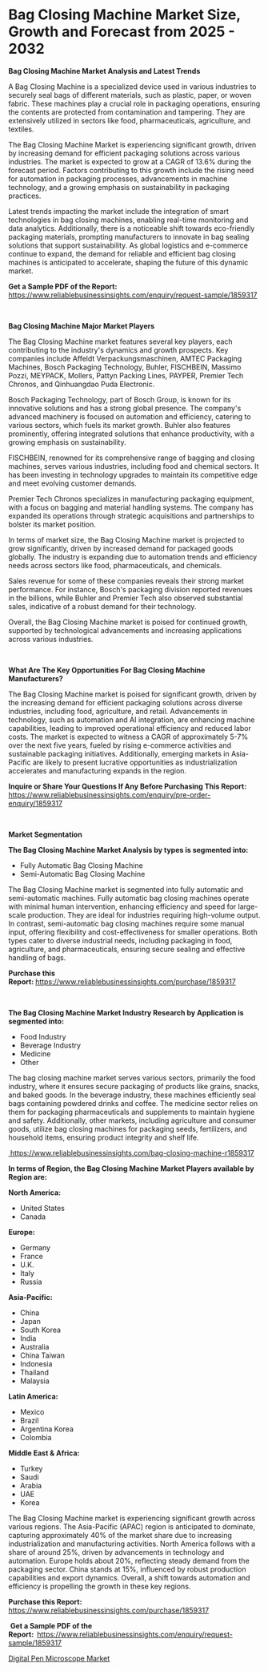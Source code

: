 <p><h1>Bag Closing Machine Market Size, Growth and Forecast from 2025 - 2032</h1></p><p><strong>Bag Closing Machine Market Analysis and Latest Trends</strong></p>
<p><p>A Bag Closing Machine is a specialized device used in various industries to securely seal bags of different materials, such as plastic, paper, or woven fabric. These machines play a crucial role in packaging operations, ensuring the contents are protected from contamination and tampering. They are extensively utilized in sectors like food, pharmaceuticals, agriculture, and textiles.</p><p>The Bag Closing Machine Market is experiencing significant growth, driven by increasing demand for efficient packaging solutions across various industries. The market is expected to grow at a CAGR of 13.6% during the forecast period. Factors contributing to this growth include the rising need for automation in packaging processes, advancements in machine technology, and a growing emphasis on sustainability in packaging practices.</p><p>Latest trends impacting the market include the integration of smart technologies in bag closing machines, enabling real-time monitoring and data analytics. Additionally, there is a noticeable shift towards eco-friendly packaging materials, prompting manufacturers to innovate in bag sealing solutions that support sustainability. As global logistics and e-commerce continue to expand, the demand for reliable and efficient bag closing machines is anticipated to accelerate, shaping the future of this dynamic market.</p></p>
<p><strong>Get a Sample PDF of the Report:&nbsp;</strong> <a href="https://www.reliablebusinessinsights.com/enquiry/request-sample/1859317?utm_campaign=2811&utm_medium=2&utm_source=Github&utm_content=ia&utm_term=08042025&utm_id=bag-closing-machine">https://www.reliablebusinessinsights.com/enquiry/request-sample/1859317</a></p>
<p>&nbsp;</p>
<p><strong>Bag Closing Machine Major Market Players</strong></p>
<p><p>The Bag Closing Machine market features several key players, each contributing to the industry's dynamics and growth prospects. Key companies include Affeldt Verpackungsmaschinen, AMTEC Packaging Machines, Bosch Packaging Technology, Buhler, FISCHBEIN, Massimo Pozzi, MEYPACK, Mollers, Pattyn Packing Lines, PAYPER, Premier Tech Chronos, and Qinhuangdao Puda Electronic.</p><p>Bosch Packaging Technology, part of Bosch Group, is known for its innovative solutions and has a strong global presence. The company's advanced machinery is focused on automation and efficiency, catering to various sectors, which fuels its market growth. Buhler also features prominently, offering integrated solutions that enhance productivity, with a growing emphasis on sustainability.</p><p>FISCHBEIN, renowned for its comprehensive range of bagging and closing machines, serves various industries, including food and chemical sectors. It has been investing in technology upgrades to maintain its competitive edge and meet evolving customer demands.</p><p>Premier Tech Chronos specializes in manufacturing packaging equipment, with a focus on bagging and material handling systems. The company has expanded its operations through strategic acquisitions and partnerships to bolster its market position.</p><p>In terms of market size, the Bag Closing Machine market is projected to grow significantly, driven by increased demand for packaged goods globally. The industry is expanding due to automation trends and efficiency needs across sectors like food, pharmaceuticals, and chemicals.</p><p>Sales revenue for some of these companies reveals their strong market performance. For instance, Bosch's packaging division reported revenues in the billions, while Buhler and Premier Tech also observed substantial sales, indicative of a robust demand for their technology.</p><p>Overall, the Bag Closing Machine market is poised for continued growth, supported by technological advancements and increasing applications across various industries.</p></p>
<p>&nbsp;</p>
<p><strong>What Are The Key Opportunities For Bag Closing Machine Manufacturers?</strong></p>
<p><p>The Bag Closing Machine market is poised for significant growth, driven by the increasing demand for efficient packaging solutions across diverse industries, including food, agriculture, and retail. Advancements in technology, such as automation and AI integration, are enhancing machine capabilities, leading to improved operational efficiency and reduced labor costs. The market is expected to witness a CAGR of approximately 5-7% over the next five years, fueled by rising e-commerce activities and sustainable packaging initiatives. Additionally, emerging markets in Asia-Pacific are likely to present lucrative opportunities as industrialization accelerates and manufacturing expands in the region.</p></p>
<p><strong>Inquire or Share Your Questions If Any Before Purchasing This Report:</strong> <a href="https://www.reliablebusinessinsights.com/enquiry/pre-order-enquiry/1859317?utm_campaign=2811&utm_medium=2&utm_source=Github&utm_content=ia&utm_term=08042025&utm_id=bag-closing-machine">https://www.reliablebusinessinsights.com/enquiry/pre-order-enquiry/1859317</a></p>
<p>&nbsp;</p>
<p><strong>Market Segmentation</strong></p>
<p><strong>The Bag Closing Machine Market Analysis by types is segmented into:</strong></p>
<p><ul><li>Fully Automatic Bag Closing Machine</li><li>Semi-Automatic Bag Closing Machine</li></ul></p>
<p><p>The Bag Closing Machine market is segmented into fully automatic and semi-automatic machines. Fully automatic bag closing machines operate with minimal human intervention, enhancing efficiency and speed for large-scale production. They are ideal for industries requiring high-volume output. In contrast, semi-automatic bag closing machines require some manual input, offering flexibility and cost-effectiveness for smaller operations. Both types cater to diverse industrial needs, including packaging in food, agriculture, and pharmaceuticals, ensuring secure sealing and effective handling of bags.</p></p>
<p><strong>Purchase this Report:&nbsp;</strong><a href="https://www.reliablebusinessinsights.com/purchase/1859317?utm_campaign=2811&utm_medium=2&utm_source=Github&utm_content=ia&utm_term=08042025&utm_id=bag-closing-machine">https://www.reliablebusinessinsights.com/purchase/1859317</a></p>
<p>&nbsp;</p>
<p><strong>The Bag Closing Machine Market Industry Research by Application is segmented into:</strong></p>
<p><ul><li>Food Industry</li><li>Beverage Industry</li><li>Medicine</li><li>Other</li></ul></p>
<p><p>The bag closing machine market serves various sectors, primarily the food industry, where it ensures secure packaging of products like grains, snacks, and baked goods. In the beverage industry, these machines efficiently seal bags containing powdered drinks and coffee. The medicine sector relies on them for packaging pharmaceuticals and supplements to maintain hygiene and safety. Additionally, other markets, including agriculture and consumer goods, utilize bag closing machines for packaging seeds, fertilizers, and household items, ensuring product integrity and shelf life.</p></p>
<p><a href="https://www.reliablebusinessinsights.com/bag-closing-machine-r1859317?utm_campaign=2811&utm_medium=2&utm_source=Github&utm_content=ia&utm_term=08042025&utm_id=bag-closing-machine">&nbsp;https://www.reliablebusinessinsights.com/bag-closing-machine-r1859317</a></p>
<p><strong>In terms of Region, the Bag Closing Machine Market Players available by Region are:</strong></p>
<p>
    <p> <strong> North America: </strong>
        <ul>
            <li>United States</li>
            <li>Canada</li>
        </ul>
        </p> 
    <p> <strong> Europe: </strong>
        <ul>
            <li>Germany</li>
            <li>France</li>
            <li>U.K.</li>
            <li>Italy</li>
            <li>Russia</li>
        </ul>
        </p> 
    <p> <strong> Asia-Pacific: </strong>
        <ul>
            <li>China</li>
            <li>Japan</li>
            <li>South Korea</li>
            <li>India</li>
            <li>Australia</li>
            <li>China Taiwan</li>
            <li>Indonesia</li>
            <li>Thailand</li>
            <li>Malaysia</li>
        </ul>
        </p> 
    <p> <strong> Latin America: </strong>
        <ul>
            <li>Mexico</li>
            <li>Brazil</li>
            <li>Argentina Korea</li>
            <li>Colombia</li>
        </ul>
        </p> 
    <p> <strong> Middle East & Africa: </strong>
        <ul>
            <li>Turkey</li>
            <li>Saudi</li>
            <li>Arabia</li>
            <li>UAE</li>
            <li>Korea</li>
        </ul>
    </p>
    </p>
<p><p>The Bag Closing Machine market is experiencing significant growth across various regions. The Asia-Pacific (APAC) region is anticipated to dominate, capturing approximately 40% of the market share due to increasing industrialization and manufacturing activities. North America follows with a share of around 25%, driven by advancements in technology and automation. Europe holds about 20%, reflecting steady demand from the packaging sector. China stands at 15%, influenced by robust production capabilities and export dynamics. Overall, a shift towards automation and efficiency is propelling the growth in these key regions.</p></p>
<p><strong>Purchase this Report: </strong><a href="https://www.reliablebusinessinsights.com/purchase/1859317?utm_campaign=2811&utm_medium=2&utm_source=Github&utm_content=ia&utm_term=08042025&utm_id=bag-closing-machine">https://www.reliablebusinessinsights.com/purchase/1859317</a></p>
<p>&nbsp;<strong>Get a Sample PDF of the Report:&nbsp;&nbsp;</strong><a href="https://www.reliablebusinessinsights.com/enquiry/request-sample/1859317?utm_campaign=2811&utm_medium=2&utm_source=Github&utm_content=ia&utm_term=08042025&utm_id=bag-closing-machine">https://www.reliablebusinessinsights.com/enquiry/request-sample/1859317</a></p>
<p><strong></strong></p>
<p><p><a href="https://github.com/nafidurii/Market-Research-Report-List-1/blob/main/digital-pen-microscope-market.md?utm_campaign=2811&utm_medium=2&utm_source=Github&utm_content=ia&utm_term=08042025&utm_id=bag-closing-machine">Digital Pen Microscope Market</a></p></p>
